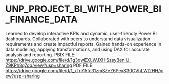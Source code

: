 # UNP_PROJECT_BI_WITH_POWER_BI_FINANCE_DATA
Learned to develop interactive KPIs and dynamic, user-friendly Power BI dashboards.
Collaborated with peers to understand data visualization requirements and create impactful reports.
Gained hands-on experience in data modeling, applying transformations, and using DAX for accurate analysis and reporting.
PBIX FILE: https://drive.google.com/file/d/1g3qwEXLWJXHlSzsyBenIU-Z9KPh8q7oq/view?usp=sharing
PDF  FILE: https://drive.google.com/file/d/1_xTnY5fc31zmSZeZ6PexS30CVhLWt2HH/view?usp=sharing
